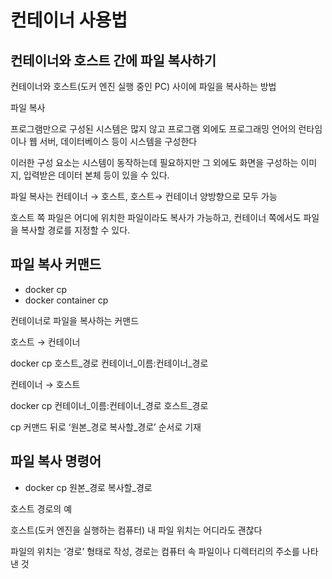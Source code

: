 # 컨테이너 사용법

## 컨테이너와 호스트 간에 파일 복사하기

컨테이너와 호스트(도커 엔진 실행 중인 PC) 사이에 파일을 복사하는 방법

파일 복사

프로그램만으로 구성된 시스템은 많지 않고 프로그램 외에도 프로그래밍 언어의 런타임이나 웹 서버, 데이터베이스 등이 시스템을 구성한다

이러한 구성 요소는 시스템이 동작하는데 필요하지만 그 외에도 화면을 구성하는 이미지, 입력받은 데이터 본체 등이 있을 수 있다.

파일 복사는 컨테이너 → 호스트, 호스트→ 컨테이너 양방향으로 모두 가능

호스트 쪽 파일은 어디에 위치한 파일이라도 복사가 가능하고, 컨테이너 쪽에서도 파일을 복사할 경로를 지정할 수 있다.

## 파일 복사 커맨드

- docker cp
- docker container cp

컨테이너로 파일을 복사하는 커맨드

호스트 → 컨테이너

docker cp 호스트_경로 컨테이너_이름:컨테이너_경로

컨테이너 → 호스트

docker cp 컨테이너_이름:컨테이너_경로 호스트_경로

cp 커맨드 뒤로 ‘원본_경로 복사할_경로’ 순서로 기재

## 파일 복사 명령어

- docker cp 원본_경로 복사할_경로

호스트 경로의 예

호스트(도커 엔진을 실행하는 컴퓨터) 내 파일 위치는 어디라도 괜찮다

파일의 위치는 ‘경로’ 형태로 작성, 경로는 컴퓨터 속 파일이나 디렉터리의 주소를 나타낸 것